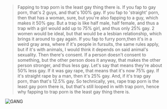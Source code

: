> Fapping to trap porn is the least gay thing there is. If you fap to gay porn, that's 2 guys, and that's 100% gay. If you fap to 'straight' porn, then that has a woman, sure, but you're also fapping to a guy, which makes it 50% gay. But a trap is like half male, half female, and thus a trap with a girl would add up to 75% girl, and thus only 25% gay. 2 women would be ideal, but that would be a lesbian relationship, which brings it around to gay again. If you fap to furry porn,then it's in a weird gray area, where if it's people in fursuits, the same rules apply, but if it's with animals, I would think it depends on said animal's sexuality. Then there's consent. If a person doesn't consent to something, but the other person does it anyway, that makes the other person stronger, and thus less gay. Let's say that means they're about 50% less gay. If it was gay rape, that means that it's now 75% gay. If it's straight rape by a man, then it's 25% gay. And, if it's trap gay porn, than that's 12.5% gay. So technically, yes, rape trap porn is the least gay porn there is, but that's still looped in with trap porn, hence why fapping to trap porn is the least gay thing there is.

![GANG](https://img-9gag-fun.9cache.com/photo/aVYqgKn_460s.jpg "lol")
